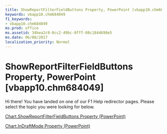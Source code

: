 ```yaml
---
title: ShowReportFilterFieldButtons Property, PowerPoint [vbapp10.chm684049]
keywords: vbapp10.chm684049
f1_keywords:
- vbapp10.chm684049
ms.prod: office
ms.assetid: 34bea2c9-0cc2-49bc-8fff-08c1844698e5
ms.date: 06/08/2017
localization_priority: Normal
---
```



# ShowReportFilterFieldButtons Property, PowerPoint [vbapp10.chm684049]

Hi there! You have landed on one of our F1 Help redirector pages. Please select the topic you were looking for below.

[Chart.ShowReportFilterFieldButtons Property (PowerPoint)](http://msdn.microsoft.com/library/a254a18b-466a-bee4-772e-3352dc27249b%28Office.15%29.aspx)

[Chart.InDraftMode Property (PowerPoint)](http://msdn.microsoft.com/library/be234117-a63e-dd10-3bdb-50f2c5692f65%28Office.15%29.aspx)


